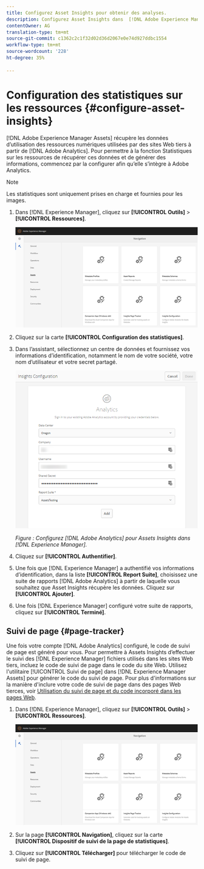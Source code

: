 ```yaml
---
title: Configurez Asset Insights pour obtenir des analyses.
description: Configurez Asset Insights dans  [!DNL Adobe Experience Manager Assets].
contentOwner: AG
translation-type: tm+mt
source-git-commit: c1362c2c1f32d02d36d2067e0e74d927ddbc1554
workflow-type: tm+mt
source-wordcount: '228'
ht-degree: 35%

---
```



# Configuration des statistiques sur les ressources {#configure-asset-insights}

[!DNL Adobe Experience Manager Assets] récupère les données d’utilisation des ressources numériques utilisées par des sites Web tiers à partir de  [!DNL Adobe Analytics]. Pour permettre à la fonction Statistiques sur les ressources de récupérer ces données et de générer des informations, commencez par la configurer afin qu’elle s’intègre à Adobe Analytics.

>[!NOTE]
>
>Les statistiques sont uniquement prises en charge et fournies pour les images.

1. Dans [!DNL Experience Manager], cliquez sur **[!UICONTROL Outils]** > **[!UICONTROL Ressources]**.

   ![chlimage_1-72](assets/chlimage_1-210.png)

1. Cliquez sur la carte **[!UICONTROL Configuration des statistiques]**.
1. Dans l’assistant, sélectionnez un centre de données et fournissez vos informations d’identification, notamment le nom de votre société, votre nom d’utilisateur et votre secret partagé.

   ![Configuration d’Adobe Analytics pour Assets Insights dans le Experience Manager](assets/insights_config2.png)

   *Figure : Configurez  [!DNL Adobe Analytics] pour Assets Insights dans  [!DNL Experience Manager].*

1. Cliquez sur **[!UICONTROL Authentifier]**.
1. Une fois que [!DNL Experience Manager] a authentifié vos informations d’identification, dans la liste **[!UICONTROL Report Suite]**, choisissez une suite de rapports [!DNL Adobe Analytics] à partir de laquelle vous souhaitez que Asset Insights récupère les données. Cliquez sur **[!UICONTROL Ajouter]**.
1. Une fois [!DNL Experience Manager] configuré votre suite de rapports, cliquez sur **[!UICONTROL Terminé]**.

## Suivi de page {#page-tracker}

Une fois votre compte [!DNL Adobe Analytics] configuré, le code de suivi de page est généré pour vous. Pour permettre à Assets Insights d’effectuer le suivi des [!DNL Experience Manager] fichiers utilisés dans les sites Web tiers, incluez le code de suivi de page dans le code du site Web. Utilisez l&#39;utilitaire [!UICONTROL Suivi de page] dans [!DNL Experience Manager Assets] pour générer le code du suivi de page. Pour plus d&#39;informations sur la manière d&#39;inclure votre code de suivi de page dans des pages Web tierces, voir [Utilisation du suivi de page et du code incorporé dans les pages Web](/help/assets/use-page-tracker.md).

1. Dans [!DNL Experience Manager], cliquez sur **[!UICONTROL Outils]** > **[!UICONTROL Ressources]**.

   ![chlimage_1-73](assets/chlimage_1-214.png)

1. Sur la page **[!UICONTROL Navigation]**, cliquez sur la carte **[!UICONTROL Dispositif de suivi de la page de statistiques]**.
1. Cliquez sur **[!UICONTROL Télécharger]** pour télécharger le code de suivi de page.
